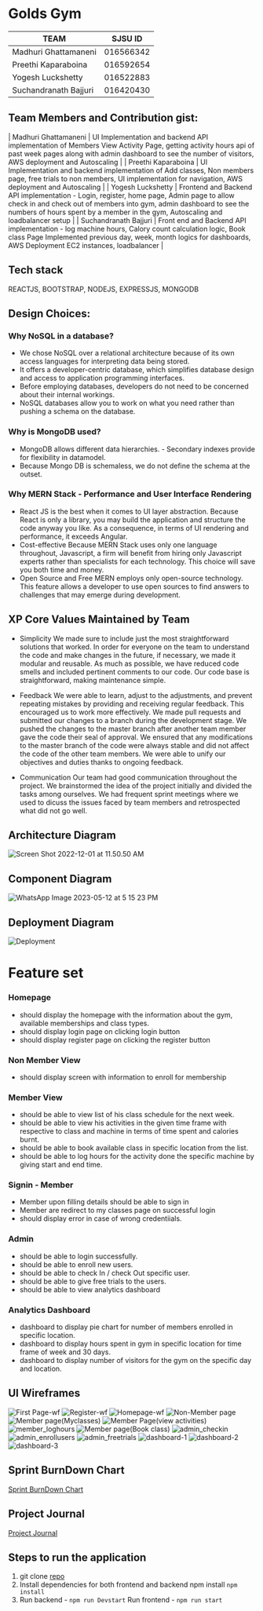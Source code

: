# Golds Gym 

| TEAM | SJSU ID |
| --- | --- |
| Madhuri Ghattamaneni | 016566342 |
| Preethi Kaparaboina | 016592654 |
| Yogesh Luckshetty |  016522883 |
| Suchandranath Bajjuri |  016420430 |


## Team Members and Contribution gist:

| Madhuri Ghattamaneni | UI Implementation and backend API implementation of Members View Activity Page, getting activity hours api of past week pages along with admin dashboard to see the number of visitors, AWS deployment and Autoscaling |
| Preethi Kaparaboina | UI Implementation and backend implementation of Add classes, Non members page, free trials to non members, UI implementation for navigation, AWS deployment and Autoscaling |
| Yogesh Luckshetty | Frontend and Backend API implementation - Login, register, home page, Admin page to allow check in and check out of members into gym, admin dashboard to see the numbers of hours spent by a member in the gym, Autoscaling and loadbalancer setup |
| Suchandranath Bajjuri |  Front end and Backend API implementation - log machine hours, Calory count calculation logic, Book class Page Implemented previous day, week, month logics for dashboards, AWS Deployment EC2 instances, loadbalancer |

## Tech stack
REACTJS, BOOTSTRAP, NODEJS, EXPRESSJS, MONGODB

## Design Choices:

### Why NoSQL in a database?

- We chose NoSQL over a relational architecture because of its own access languages for interpreting data being stored.
- It offers a developer-centric database, which simplifies database design and access to application programming interfaces.
- Before employing databases, developers do not need to be concerned about their internal workings.
- NoSQL databases allow you to work on what you need rather than pushing a schema on the database.

### Why is MongoDB used?

- MongoDB allows different data hierarchies. - Secondary indexes provide for flexibility in datamodel.
- Because Mongo DB is schemaless, we do not define the schema at the outset.

### Why MERN Stack - Performance and User Interface Rendering

- React JS is the best when it comes to UI layer abstraction. Because React is only a library, you may build the application and structure the code anyway you like. As a consequence, in terms of UI rendering and performance, it exceeds Angular.
- Cost-effective
  Because MERN Stack uses only one language throughout, Javascript, a firm will benefit from hiring only Javascript experts rather than specialists for each technology. This choice will save you both time and money.
- Open Source and Free
  MERN employs only open-source technology. This feature allows a developer to use open sources to find answers to challenges that may emerge during development.

## XP Core Values Maintained by Team
- Simplicity
We made sure to include just the most straightforward solutions that worked. In order for everyone on the team to understand the code and make changes in the future, if necessary, we made it modular and reusable. As much as possible, we have reduced code smells and included pertinent comments to our code. Our code base is straightforward, making maintenance simple.

- Feedback
We were able to learn, adjust to the adjustments, and prevent repeating mistakes by providing and receiving regular feedback. This encouraged us to work more effectively. We made pull requests and submitted our changes to a branch during the development stage. We pushed the changes to the master branch after another team member gave the code their seal of approval. We ensured that any modifications to the master branch of the code were always stable and did not affect the code of the other team members. We were able to unify our objectives and duties thanks to ongoing feedback.

- Communication
Our team had good communication throughout the project. We brainstormed the idea of the project initially and divided the tasks among ourselves. We had frequent sprint meetings where we used to dicuss the issues faced by team members and retrospected what did not go well.
## Architecture Diagram

![Screen Shot 2022-12-01 at 11.50.50 AM](https://i.imgur.com/kj1Upix.png)

## Component Diagram

![WhatsApp Image 2023-05-12 at 5 15 23 PM](https://github.com/gopinathsjsu/team-project-ysmp/assets/127645297/6bfe60b6-0506-4a16-8115-85a2a38f9752)


## Deployment Diagram

![Deployment](https://i.imgur.com/A4qXnH5.png)


# Feature set

### Homepage

- should display the homepage with the information about the gym, available memberships and class types.
- should display login page on clicking login button
- should display register page on clicking the register button

### Non Member View

- should display screen with information to enroll for membership 

### Member View

- should be able to view  list of his class schedule for the next week.
- should be able to view his activities in the given time frame with respective to class and machine in terms of time spent and calories burnt.
- should be able to book available class in specific location from the list.
- should be able to log hours for the activity done the specific machine by giving start and end time.

### Signin - Member

- Member upon filling details should be able to sign in
- Member are redirect to my classes page on successful login
- should display error in case of wrong credentiials.

### Admin

- should be able to login successfully.
- should be able to enroll new users.
- should be able to check In / check Out specific user.
- should be able to give free trials to the users.
- should be able to view analytics dashboard

### Analytics Dashboard
 -  dashboard to display pie chart for number of members enrolled in specific location.
 -  dashboard to display hours spent in gym in specific location for time frame of week and 30 days.
 -  dashboard to display number of visitors for the gym on the specific day and location.

## UI Wireframes
![First Page-wf](https://github.com/gopinathsjsu/team-project-ysmp/assets/127645297/78d341a5-9d2e-48fd-bb39-1b17d913393c)
![Register-wf](https://github.com/gopinathsjsu/team-project-ysmp/assets/127645297/401eca30-e63d-4cc6-8c82-ea7364798154)
![Homepage-wf](https://github.com/gopinathsjsu/team-project-ysmp/assets/127645297/309d0779-ab85-4adb-9210-94661272dd87)
![Non-Member page](https://github.com/gopinathsjsu/team-project-ysmp/assets/127645297/9fde0052-3adf-4782-a3f7-935cae59364c)
![Member page(Myclasses)](https://github.com/gopinathsjsu/team-project-ysmp/assets/127645297/9449ec52-ed81-4030-86a0-91c330582dfa)
![Member Page(view activities)](https://github.com/gopinathsjsu/team-project-ysmp/assets/127645297/02b218b8-a8fb-4246-818f-13f71bce1187)
![member_loghours](https://github.com/gopinathsjsu/team-project-ysmp/assets/127645297/70610b9c-d073-40fc-9666-c35b2071fa3f)
![Member page(Book class)](https://github.com/gopinathsjsu/team-project-ysmp/assets/127645297/b1a91c0b-e421-41cb-8ea3-5c67a4d64dd3) 
![admin_checkin](https://github.com/gopinathsjsu/team-project-ysmp/assets/127645297/58b0aa0b-2f9e-4469-a2ec-3f5572b01995)
![admin_enrollusers](https://github.com/gopinathsjsu/team-project-ysmp/assets/127645297/29e85051-5db0-42e0-9852-6700f5cb8770)
![admin_freetrials](https://github.com/gopinathsjsu/team-project-ysmp/assets/127645297/5edae2ec-4dd2-496b-987e-d2f5334666dd)
![dashboard-1](https://github.com/gopinathsjsu/team-project-ysmp/assets/127645297/3a7cdb91-5260-49b1-b41a-13640dced5f5)
![dashboard-2](https://github.com/gopinathsjsu/team-project-ysmp/assets/127645297/0e035314-dd21-46f7-b96a-802a211e9f78)
![dashboard-3](https://github.com/gopinathsjsu/team-project-ysmp/assets/127645297/3bacd3b1-d4f8-4e4d-878d-f934d0381df5)

## Sprint BurnDown Chart
[Sprint BurnDown Chart](https://docs.google.com/spreadsheets/d/1u7J8boGu-aP9X6Baam-sD7kROVv2e1EMXlD0hC_OBE8/edit#gid=303579835)

## Project Journal
[Project Journal](https://docs.google.com/document/d/1SsX60HI1k-GzTQF-vC-i6G2Ip5XlY6zxNvhu_C6i96U/edit#heading=h.vi6tyc9zp40a)

## Steps to run the application

1. git clone [repo](https://github.com/gopinathsjsu/team-project-ysmp.git)
2. Install dependencies for both frontend and backend npm install `npm install`
3. Run backend - `npm run Devstart`
   Run frontend - `npm run start`

